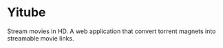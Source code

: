 # Yitube

Stream movies in HD. A web application that convert torrent magnets into streamable movie links.